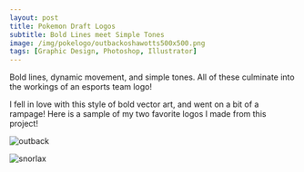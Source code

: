 ```yaml
---
layout: post
title: Pokemon Draft Logos
subtitle: Bold Lines meet Simple Tones
image: /img/pokelogo/outbackoshawotts500x500.png
tags: [Graphic Design, Photoshop, Illustrator]
---
```

Bold lines, dynamic movement, and simple tones. All of these culminate into the workings of an esports team logo!

I fell in love with this style of bold vector art, and went on a bit of a rampage!
Here is a sample of my two favorite logos I made from this project!  
  
![outback](https://i.imgur.com/4ARLwOK.png)  

![snorlax](https://i.imgur.com/L084Ytk.png)
